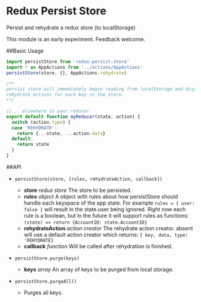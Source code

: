 # Redux Persist Store
Persist and rehydrate a redux store (to localStorage)

This module is an early experiment. Feedback welcome.

##Basic Usage
```js
import persistStore from 'redux-persist-store'
import * as AppActions from '../actions/AppActions'
persistStore(store, {}, AppActions.rehydrate)

/**
persist store will immediately begin reading from localStorage and dispatching 
rehydrate actions for each key in the store.
**/

//... elsewhere in your reducer
export default function myReducer(state, action) {
  switch (action.type) {
  case 'REHYDRATE':
    return {...state, ...action.data}
  default:
    return state
  }
}
```

##API
- `persistStore(store, [rules, rehydrateAction, callback])`
  - **store** *redux store* The store to be persisted.
  - **rules** *object* A object with rules about how persistStore should handle each keyspace of the app state. For example `rules = { user: false }` will result in the state.user being ignored. Right now each rule is a boolean, but in the future it will support rules as functions: `(state) => return {AccountID: state.AccountID}`
  - **rehydrateAction** *action creator* The rehydrate action creator. absent will use a default action creator which returns: `{ key, data, type: 'REHYDRATE}`
  - **callback** *function* Will be called after rehydration is finished.

- `persistStore.purge(keys)`
  - **keys** *array* An array of keys to be purged from local storage.

- `persistStore.purgeAll()`
  -  Purges all keys.
